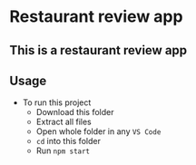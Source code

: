 # Restaurant review app

## This is a restaurant review app

## Usage
+ To run this project
  + Download this folder
  + Extract all files
  + Open whole folder in any `VS Code`
  + `cd` into this folder
  + Run `npm start`
